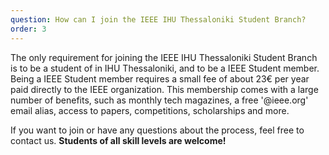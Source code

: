 ```yaml
---
question: How can I join the IEEE IHU Thessaloniki Student Branch?
order: 3
---
```

The only requirement for joining the IEEE IHU Thessaloniki Student Branch is to be a student of in IHU Thessaloniki, and to be a IEEE Student member. Being a IEEE Student member requires a small fee of about 23€ per year paid directly to the IEEE organization. This membership comes with a large number of benefits, such as monthly tech magazines, a free '@ieee.org' email alias, access to papers, competitions, scholarships and more.

If you want to join or have any questions about the process, feel free to contact us. **Students of all skill levels are welcome!**
